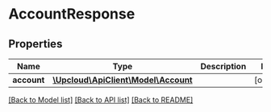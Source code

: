 # AccountResponse

## Properties
Name | Type | Description | Notes
------------ | ------------- | ------------- | -------------
**account** | [**\Upcloud\ApiClient\Model\Account**](Account.md) |  | [optional] 

[[Back to Model list]](../../README.md#documentation-of-the-models) [[Back to API list]](../../README.md#documentation) [[Back to README]](../../README.md)


